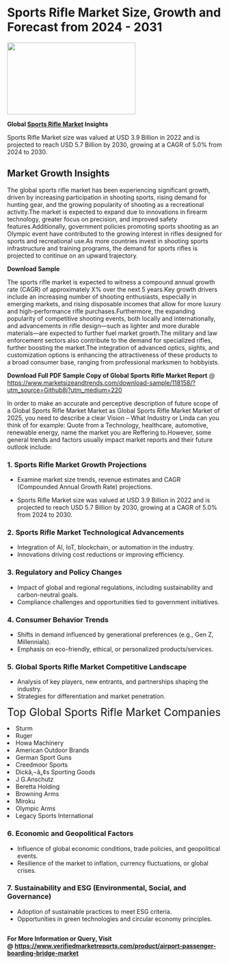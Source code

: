 <H1>Sports Rifle Market Size, Growth and Forecast from 2024 - 2031</H1><img class="aligncenter size-medium wp-image-584254" src="https://thirdeyenews.in/wp-content/uploads/2024/09/Global-Market-Research-300x168.jpeg" alt="" width="300" height="168" /><p><strong>Global&nbsp;<a href="https://www.marketsizeandtrends.com/download-sample/118158/?utm_source=Github8j?utm_medium=220">Sports Rifle Market</a> Insights</strong></p><p>Sports Rifle Market size was valued at USD 3.9 Billion in 2022 and is projected to reach USD 5.7 Billion by 2030, growing at a CAGR of 5.0% from 2024 to 2030.</p><p><h2>Market Growth Insights</h2> <p>The global sports rifle market has been experiencing significant growth, driven by increasing participation in shooting sports, rising demand for hunting gear, and the growing popularity of shooting as a recreational activity.The market is expected to expand due to innovations in firearm technology, greater focus on precision, and improved safety features.Additionally, government policies promoting sports shooting as an Olympic event have contributed to the growing interest in rifles designed for sports and recreational use.As more countries invest in shooting sports infrastructure and training programs, the demand for sports rifles is projected to continue on an upward trajectory.</p> <p><strong>Download Sample</strong></p> <p>The sports rifle market is expected to witness a compound annual growth rate (CAGR) of approximately X% over the next 5 years.Key growth drivers include an increasing number of shooting enthusiasts, especially in emerging markets, and rising disposable incomes that allow for more luxury and high-performance rifle purchases.Furthermore, the expanding popularity of competitive shooting events, both locally and internationally, and advancements in rifle design—such as lighter and more durable materials—are expected to further fuel market growth.The military and law enforcement sectors also contribute to the demand for specialized rifles, further boosting the market.The integration of advanced optics, sights, and customization options is enhancing the attractiveness of these products to a broad consumer base, ranging from professional marksmen to hobbyists.<p><span class=""><strong>Download Full PDF Sample Copy of Global Sports Rifle Market Report</strong> @ <a href="https://www.marketsizeandtrends.com/download-sample/118158/?utm_source=Github8j?utm_medium=220" target="_blank">https://www.marketsizeandtrends.com/download-sample/118158/?utm_source=Github8j?utm_medium=220</a></span></p><p>In order to make an accurate and perceptive description of future scope of a Global&nbsp;Sports Rifle Market Market as Global&nbsp;Sports Rifle Market Market of 2025, you need to describe a clear Vision &ndash; What Industry or Linda can you think of for example: Quote from a Technology, healthcare, automotive, renewable energy, name the market you are Reffering to.However, some general trends and factors usually impact market reports and their future outlook include:</p><h3>1.&nbsp;<strong>Sports Rifle Market Growth Projections</strong></h3><ul><li>Examine market size trends, revenue estimates and CAGR (Compounded Annual Growth Rate) projections.</li><li><p>Sports Rifle Market size was valued at USD 3.9 Billion in 2022 and is projected to reach USD 5.7 Billion by 2030, growing at a CAGR of 5.0% from 2024 to 2030.</p></li></ul><h3>2.&nbsp;<strong>Sports Rifle Market Technological Advancements</strong></h3><ul><li>Integration of AI, IoT, blockchain, or automation in the industry.</li><li>Innovations driving cost reductions or improving efficiency.</li></ul><h3>3.&nbsp;<strong>Regulatory and Policy Changes</strong></h3><ul><li>Impact of global and regional regulations, including sustainability and carbon-neutral goals.</li><li>Compliance challenges and opportunities tied to government initiatives.</li></ul><h3>4.&nbsp;<strong>Consumer Behavior Trends</strong></h3><ul><li>Shifts in demand influenced by generational preferences (e.g., Gen Z, Millennials).</li><li>Emphasis on eco-friendly, ethical, or personalized products/services.</li></ul><h3>5.&nbsp;<strong>Global Sports Rifle Market Competitive Landscape</strong></h3><ul><li>Analysis of key players, new entrants, and partnerships shaping the industry.</li><li>Strategies for differentiation and market penetration.</li></ul><p data-pm-slice="1 1 []"><span style="color: inherit; font-family: inherit; font-size: 25px;">Top Global Sports Rifle Market Companies</span></p><div class="" data-test-id=""><p><li>Sturm</li><li> Ruger</li><li> Howa Machinery</li><li> American Outdoor Brands</li><li> German Sport Guns</li><li> Creedmoor Sports</li><li> Dickâ‚¬â„¢s Sporting Goods</li><li> J G.Anschutz</li><li> Beretta Holding</li><li> Browning Arms</li><li> Miroku</li><li> Olympic Arms</li><li> Legacy Sports International</li></p></div><h3>6.&nbsp;<strong>Economic and Geopolitical Factors</strong></h3><ul><li>Influence of global economic conditions, trade policies, and geopolitical events.</li><li>Resilience of the market to inflation, currency fluctuations, or global crises.</li></ul><h3>7.&nbsp;<strong>Sustainability and ESG (Environmental, Social, and Governance)</strong></h3><ul><li>Adoption of sustainable practices to meet ESG criteria.</li><li>Opportunities in green technologies and circular economy principles.</li></ul><h2><strong style="font-size: 14px;">For More Information or Query, Visit @&nbsp;</strong><a style="background-color: #ffffff; font-size: 14px;" href="https://www.marketsizeandtrends.com/report/sports-rifle-market/" target="_blank">https://www.verifiedmarketreports.com/product/airport-passenger-boarding-bridge-market</a></h2>